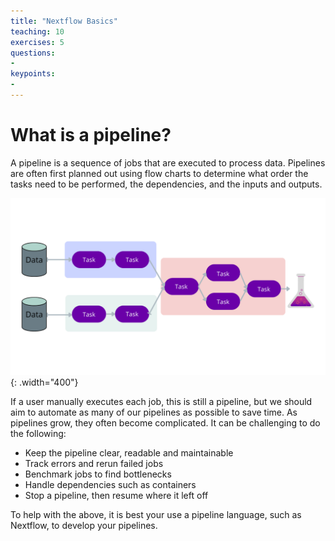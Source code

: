 ```yaml
---
title: "Nextflow Basics"
teaching: 10
exercises: 5
questions:
-
keypoints:
-
---
```


<!-- Talk about how much of the work that we do for research can be thought of in terms of a workflow or pipeline, how this can be visualised as a flowchart, and how we break things into blocks of work to be done, information/data that is passed between the blocks, and some optional flow control. -->

<!-- Get people thinking about how data move through this workflow (a data driven workflow). -->

<!-- Do a small exercise where people take some of their own work and map out a basic workflow, defining the tasks and what data flows between them -->
# What is a pipeline?
A pipeline is a sequence of jobs that are executed to process data.
Pipelines are often first planned out using flow charts to determine what order the tasks need to be performed, the dependencies, and the inputs and outputs.

![pipeline_initial](../fig/pipeline_initial.png){: .width="400"}

If a user manually executes each job, this is still a pipeline, but we should aim to automate as many of our pipelines as possible to save time.
As pipelines grow, they often become complicated. It can be challenging to do the following:
- Keep the pipeline clear, readable and maintainable
- Track errors and rerun failed jobs
- Benchmark jobs to find bottlenecks
- Handle dependencies such as containers
- Stop a pipeline, then resume where it left off

To help with the above, it is best your use a pipeline language, such as Nextflow, to develop your pipelines.
